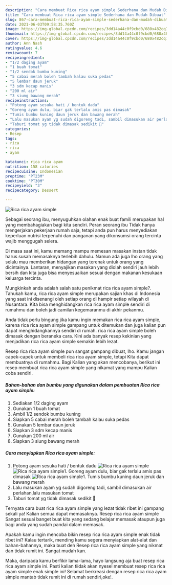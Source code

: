 ```yaml
---
description: "Cara membuat Rica rica ayam simple Sederhana dan Mudah Dibuat"
title: "Cara membuat Rica rica ayam simple Sederhana dan Mudah Dibuat"
slug: 867-cara-membuat-rica-rica-ayam-simple-sederhana-dan-mudah-dibuat
date: 2021-06-03T09:58:35.760Z
image: https://img-global.cpcdn.com/recipes/3dd14a44c0f9cbd0/680x482cq70/rica-rica-ayam-simple-foto-resep-utama.jpg
thumbnail: https://img-global.cpcdn.com/recipes/3dd14a44c0f9cbd0/680x482cq70/rica-rica-ayam-simple-foto-resep-utama.jpg
cover: https://img-global.cpcdn.com/recipes/3dd14a44c0f9cbd0/680x482cq70/rica-rica-ayam-simple-foto-resep-utama.jpg
author: Ann Nash
ratingvalue: 4.6
reviewcount: 7
recipeingredient:
- "1/2 daging ayam"
- "1 buah tomat"
- "1/2 sendok bumbu kuning"
- "5 cabai merah boleh tambah kalau suka pedas"
- "5 lembar daun jeruk"
- "3 sdm kecap manis"
- "200 ml air"
- "3 siung bawang merah"
recipeinstructions:
- "Potong ayam sesuka hati / bentuk dadu"
- "Goreng ayam dulu, biar gak terlalu amis pas dimasak"
- "Tumis bumbu kuning daun jeruk dan bawang merah"
- "Lalu masukan ayam yg sudah digoreng tadi, sambil dimasukan air perlahan,lalu masukan tomat"
- "Taburi tomat yg tidak dimasak sedikit 🥰"
categories:
- Resep
tags:
- rica
- rica
- ayam

katakunci: rica rica ayam 
nutrition: 158 calories
recipecuisine: Indonesian
preptime: "PT23M"
cooktime: "PT30M"
recipeyield: "3"
recipecategory: Dessert

---
```



![Rica rica ayam simple](https://img-global.cpcdn.com/recipes/3dd14a44c0f9cbd0/680x482cq70/rica-rica-ayam-simple-foto-resep-utama.jpg)

Sebagai seorang ibu, menyuguhkan olahan enak buat famili merupakan hal yang membahagiakan bagi kita sendiri. Peran seorang ibu Tidak hanya mengerjakan pekerjaan rumah saja, tetapi anda pun harus menyediakan keperluan nutrisi terpenuhi dan panganan yang dikonsumsi orang tercinta wajib menggugah selera.

Di masa  saat ini, kamu memang mampu memesan masakan instan tidak harus susah memasaknya terlebih dahulu. Namun ada juga lho orang yang selalu mau memberikan hidangan yang terenak untuk orang yang dicintainya. Lantaran, menyajikan masakan yang diolah sendiri jauh lebih bersih dan kita juga bisa menyesuaikan sesuai dengan makanan kesukaan keluarga tercinta. 



Mungkinkah anda adalah salah satu penikmat rica rica ayam simple?. Tahukah kamu, rica rica ayam simple merupakan sajian khas di Indonesia yang saat ini disenangi oleh setiap orang di hampir setiap wilayah di Nusantara. Kita bisa menghidangkan rica rica ayam simple sendiri di rumahmu dan boleh jadi camilan kegemaranmu di akhir pekanmu.

Anda tidak perlu bingung jika kamu ingin memakan rica rica ayam simple, karena rica rica ayam simple gampang untuk ditemukan dan juga kalian pun dapat menghidangkannya sendiri di rumah. rica rica ayam simple boleh dimasak dengan beraneka cara. Kini ada banyak resep kekinian yang menjadikan rica rica ayam simple semakin lebih lezat.

Resep rica rica ayam simple pun sangat gampang dibuat, lho. Kamu jangan capek-capek untuk membeli rica rica ayam simple, tetapi Kita dapat membuatnya di rumahmu. Bagi Kalian yang akan mencobanya, berikut ini resep membuat rica rica ayam simple yang nikamat yang mampu Kalian coba sendiri.

<!--inarticleads1-->

##### Bahan-bahan dan bumbu yang digunakan dalam pembuatan Rica rica ayam simple:

1. Sediakan 1/2 daging ayam
1. Gunakan 1 buah tomat
1. Ambil 1/2 sendok bumbu kuning
1. Siapkan 5 cabai merah boleh tambah kalau suka pedas
1. Gunakan 5 lembar daun jeruk
1. Siapkan 3 sdm kecap manis
1. Gunakan 200 ml air
1. Siapkan 3 siung bawang merah




<!--inarticleads2-->

##### Cara menyiapkan Rica rica ayam simple:

1. Potong ayam sesuka hati / bentuk dadu
<img src="https://img-global.cpcdn.com/steps/0dde0bf6c01f3abf/160x128cq70/rica-rica-ayam-simple-langkah-memasak-1-foto.jpg" alt="Rica rica ayam simple"><img src="https://img-global.cpcdn.com/steps/5677e04f1a15c590/160x128cq70/rica-rica-ayam-simple-langkah-memasak-1-foto.jpg" alt="Rica rica ayam simple">1. Goreng ayam dulu, biar gak terlalu amis pas dimasak
<img src="https://img-global.cpcdn.com/steps/241b29f64e848101/160x128cq70/rica-rica-ayam-simple-langkah-memasak-2-foto.jpg" alt="Rica rica ayam simple">1. Tumis bumbu kuning daun jeruk dan bawang merah
1. Lalu masukan ayam yg sudah digoreng tadi, sambil dimasukan air perlahan,lalu masukan tomat
1. Taburi tomat yg tidak dimasak sedikit 🥰




Ternyata cara buat rica rica ayam simple yang lezat tidak ribet ini gampang sekali ya! Kalian semua dapat memasaknya. Resep rica rica ayam simple Sangat sesuai banget buat kita yang sedang belajar memasak ataupun juga bagi anda yang sudah pandai dalam memasak.

Apakah kamu ingin mencoba bikin resep rica rica ayam simple enak tidak ribet ini? Kalau tertarik, mending kamu segera menyiapkan alat-alat dan bahan-bahannya, maka buat deh Resep rica rica ayam simple yang nikmat dan tidak rumit ini. Sangat mudah kan. 

Maka, daripada kamu berfikir lama-lama, hayo langsung aja buat resep rica rica ayam simple ini. Pasti kalian tiidak akan nyesel membuat resep rica rica ayam simple enak simple ini! Selamat berkreasi dengan resep rica rica ayam simple mantab tidak rumit ini di rumah sendiri,oke!.

